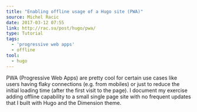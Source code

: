 ```yaml
---
title: "Enabling offline usage of a Hugo site (PWA)"
source: Michel Racic
date: 2017-03-12 07:55
link: http://rac.su/post/hugo/pwa/
type: Tutorial
tags: 
  - 'progressive web apps'
  - offline
tool:
  - hugo
---
```

PWA (Progressive Web Apps) are pretty cool for certain use cases like users having flaky connections (e.g. from mobiles) or just to reduce the initial loading time (after the first visit to the page). I document my exercise adding offline capability to a small single page site with no frequent updates that I built with Hugo and the Dimension theme.


